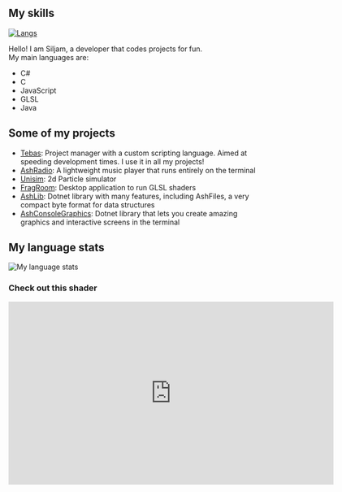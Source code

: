 ## My skills
[![Langs](https://skillicons.dev/icons?i=cs,dotnet,c,html,css,js,java,arduino,windows,git,github,md)](https://skillicons.dev)


Hello! I am Siljam, a developer that codes projects for fun.  
My main languages are:
- C#
- C
- JavaScript
- GLSL
- Java


## Some of my projects
- [Tebas](https://github.com/siljamdev/Tebas): Project manager with a custom scripting language. Aimed at speeding development times. I use it in all my projects!
- [AshRadio](https://github.com/siljamdev/AshRadio): A lightweight music player that runs entirely on the terminal
- [Unisim](https://github.com/siljamdev/Unisim): 2d Particle simulator
- [FragRoom](https://github.com/siljamdev/FragRoom): Desktop application to run GLSL shaders
- [AshLib](https://github.com/siljamdev/AshLib): Dotnet library with many features, including AshFiles, a very compact byte format for data structures
- [AshConsoleGraphics](https://github.com/siljamdev/AshConsoleGraphics): Dotnet library that lets you create amazing graphics and interactive screens in the terminal

## My language stats
![My language stats](https://github-readme-stats.vercel.app/api/top-langs/?username=siljamdev&theme=dracula&layout=compact&langs_count=10)

### Check out this shader

<iframe width="640" height="360" frameborder="0" src="https://www.shadertoy.com/embed/33VSzW?gui=false&t=10&paused=false&muted=true" allowfullscreen></iframe>